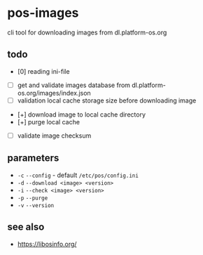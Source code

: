 # pos-images

cli tool for downloading images from dl.platform-os.org

## todo

- [0] reading ini-file
- [ ] get and validate images database from dl.platform-os.org/images/index.json
- [ ] validation local cache storage size before downloading image
- [+] download image to local cache directory
- [+] purge local cache
- [ ] validate image checksum

## parameters

- `-c` `--config` - default `/etc/pos/config.ini`
- `-d` `--download <image> <version>`
- `-i` `--check <image> <version>`
- `-p` `--purge`
- `-v` `--version`

## see also

- https://libosinfo.org/
